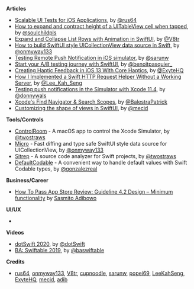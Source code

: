 
**Articles**

* [Scalable UI Tests for iOS Applications](https://engineering.depop.com/scalable-ui-tests-for-ios-applications-f0a266b2d20c), by [@rus64](https://twitter.com/rus64)
* [How to expand and contract height of a UITableView cell when tapped](https://fluffy.es/how-to-expand-tableview-cell/), by [@soulchildpls](https://twitter.com/soulchildpls)
* [Expand and Collapse List Rows with Animation in SwiftUI](https://www.vadimbulavin.com/expand-and-collapse-list-with-animation-in-swiftui/), by [@V8tr](https://twitter.com/V8tr)
* [How to build SwiftUI style UICollectionView data source in Swift](https://onmyway133.github.io/blog/How-to-build-SwiftUI-style-UICollectionView-data-source-in-Swift/), by [@onmyway133](https://twitter.com/onmyway133)
* [Testing Remote Push Notification in iOS simulator](https://sarunw.com/tips/testing-remote-push-notification-in-ios-simulator/), by [@sarunw](https://twitter.com/sarunw)
* [Start your A/B testing journey with SwiftUI](https://benoitpasquier.com/start-ab-testing-journey-with-swiftui/), by [@benoitpasquier_](https://twitter.com/benoitpasquier_)
* [Creating Haptic Feedback in iOS 13 With Core Haptics](https://exyte.com/blog/creating-haptic-feedback-with-core-haptics), by [@ExyteHQ](https://twitter.com/ExyteHQ)
* [How I Implemented a Swift HTTP Request Helper Without a Working Server](https://swiftsenpai.com/testing/implemented-http-request-helper-without-server/), by [@Lee_Kah_Seng](https://twitter.com/Lee_Kah_Seng)
* [Testing push notifications in the Simulator with Xcode 11.4](https://www.donnywals.com/testing-push-notifications-in-the-simulator-with-xcode-11-4/), by [@donnywals](https://twitter.com/donnywals)
* [Xcode's Find Navigator & Search Scopes](https://patrickbalestra.com/blog/2020/02/09/xcode-find-navigator.html), by [@BalestraPatrick](https://twitter.com/BalestraPatrick)
* [Customizing the shape of views in SwiftUI](https://swiftwithmajid.com/2020/02/12/customizing-the-shape-of-views-in-swiftui/), by [@mecid](https://twitter.com/mecid)

**Tools/Controls**

* [ControlRoom](https://github.com/twostraws/ControlRoom) - A macOS app to control the Xcode Simulator, by [@twostraws](https://twitter.com/twostraws)
* [Micro](https://github.com/onmyway133/Micro) - Fast diffing and type safe SwiftUI style data source for UICollectionView, by [@onmyway133](https://twitter.com/onmyway133)
* [Sitrep](https://github.com/twostraws/Sitrep) - A source code analyzer for Swift projects, by [@twostraws](https://twitter.com/twostraws)
* [DefaultCodable](https://github.com/gonzalezreal/DefaultCodable) - A convenient way to handle default values with Swift Codable types, by [@gonzalezreal](https://twitter.com/gonzalezreal)

**Business/Career**

* [How To Pass App Store Review: Guideline 4.2 Design – Minimum functionality](https://cutecoder.org/business/pass-app-store-review-design-minimum-functionality/) by [Sasmito Adibowo](https://twitter.com/SasmitoAdibowo/)

**UI/UX**

* 

**Videos**

* [dotSwift 2020](https://www.dotconferences.com/conference/dotswift-2020), by [@dotSwift](https://twitter.com/dotSwift)
* [BA: Swiftable 2019](https://www.youtube.com/playlist?list=PLleLsCcywRxKT3VgBPtzxtRjq-NXK0FZw), by [@baswiftable](twitter.com/baswiftable)

**Credits**

* [rus64](https://github.com/rus64), [onmyway133](https://github.com/onmyway133), [V8tr](https://github.com/V8tr), [cupnoodle](https://github.com/cupnoodle), [sarunw](https://github.com/sarunw), [popei69](https://github.com/popei69), [LeeKahSeng](https://github.com/LeeKahSeng), [ExyteHQ](https://github.com/exyte), [mecid](https://github.com/mecid), [adib](https://github.com/adib)

